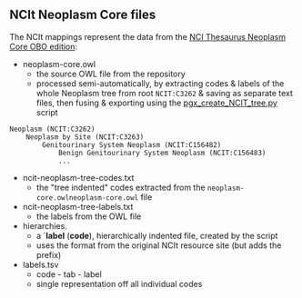 ## NCIt Neoplasm Core files

The NCIt mappings represent the data from the [NCI Thesaurus Neoplasm Core OBO edition](https://github.com/NCI-Thesaurus/thesaurus-obo-edition/wiki/Downloads#neoplasm-core):

* neoplasm-core.owl
  - the source OWL file from the repository
  - processed semi-automatically, by extracting codes & labels of the whole
  Neoplasm tree from root `NCIT:C3262` & saving as separate text files, then
  fusing & exporting using the [pgx_create_NCIT_tree.py](../../bin/pgx_create_NCIT_tree.py)
  script
```
Neoplasm (NCIT:C3262)
	Neoplasm by Site (NCIT:C3263)
		Genitourinary System Neoplasm (NCIT:C156482)
			Benign Genitourinary System Neoplasm (NCIT:C156483)
			...
```
* ncit-neoplasm-tree-codes.txt
  - the "tree indented" codes extracted from the `neoplasm-core.owlneoplasm-core.owl` file
* ncit-neoplasm-tree-labels.txt
  - the labels from the OWL file
* hierarchies.
  - a `__label__ (__code__), hierarchically indented file, created by the script
  - uses the format from the original NCIt resource site (but adds the prefix)
* labels.tsv
  - code - tab - label
  - single representation off all individual codes
